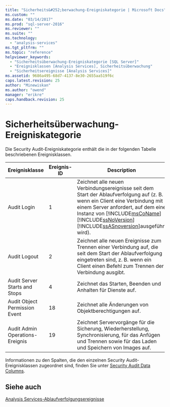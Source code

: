 ```yaml
---
title: "Sicherheits&#252;berwachung-Ereigniskategorie | Microsoft Docs"
ms.custom: ""
ms.date: "03/14/2017"
ms.prod: "sql-server-2016"
ms.reviewer: ""
ms.suite: ""
ms.technology: 
  - "analysis-services"
ms.tgt_pltfrm: ""
ms.topic: "reference"
helpviewer_keywords: 
  - "Sicherheitsüberwachung-Ereigniskategorie [SQL Server]"
  - "Ereignisklassen [Analysis Services], Sicherheitsüberwachung"
  - "Sicherheitsereignisse [Analysis Services]"
ms.assetid: 9686a495-68d7-4137-8e30-2655aa519f6c
caps.latest.revision: 25
author: "Minewiskan"
ms.author: "owend"
manager: "erikre"
caps.handback.revision: 25
---
```

# Sicherheits&#252;berwachung-Ereigniskategorie
  Die Security Audit-Ereigniskategorie enthält die in der folgenden Tabelle beschriebenen Ereignisklassen.  
  
|Ereignisklasse|Ereignis-ID|Description|  
|-----------------|--------------|-----------------|  
|Audit Login|1|Zeichnet alle neuen Verbindungsereignisse seit dem Start der Ablaufverfolgung auf (z. B. wenn ein Client eine Verbindung mit einem Server anfordert, auf dem eine Instanz von [!INCLUDE[msCoName](../../includes/msconame-md.md)] [!INCLUDE[ssNoVersion](../../includes/ssnoversion-md.md)] [!INCLUDE[ssASnoversion](../../includes/ssasnoversion-md.md)]ausgeführt wird).|  
|Audit Logout|2|Zeichnet alle neuen Ereignisse zum Trennen einer Verbindung auf, die seit dem Start der Ablaufverfolgung eingetreten sind, z. B. wenn ein Client einen Befehl zum Trennen der Verbindung ausgibt.|  
|Audit Server Starts and Stops|4|Zeichnet das Starten, Beenden und Anhalten für Dienste auf.|  
|Audit Object Permission Event|18|Zeichnet alle Änderungen von Objektberechtigungen auf.|  
|Audit Admin Operations-Ereignis|19|Zeichnet Servervorgänge für die Sicherung, Wiederherstellung, Synchronisierung, für das Anfügen und Trennen sowie für das Laden und Speichern von Images auf.|  
  
 Informationen zu den Spalten, die den einzelnen Security Audit-Ereignisklassen zugeordnet sind, finden Sie unter [Security Audit Data Columns](../../analysis-services/trace-events/security-audit-data-columns.md).  
  
## Siehe auch  
 [Analysis Services-Ablaufverfolgungsereignisse](../../analysis-services/trace-events/analysis-services-trace-events.md)  
  
  